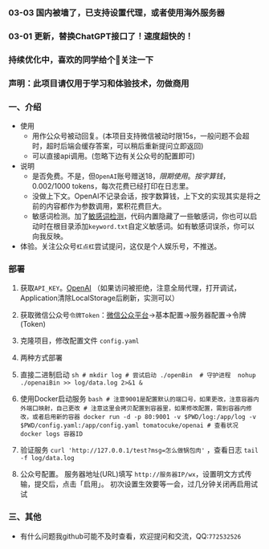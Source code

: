### 03-03 国内被墙了，已支持设置代理，或者使用海外服务器
### 03-01 更新，替换ChatGPT接口了！速度超快的！
### 持续优化中，喜欢的同学给个🌟关注一下
### 声明：此项目请仅用于学习和体验技术，勿做商用

### 一、介绍
- 使用
  - 用作公众号被动回复。(本项目支持微信被动时限15s，一般问题不会超时，超时后端会缓存答案，可以稍后重新提问立即返回)
  - 可以直接api调用。(忽略下边有关公众号的配置即可)
- 说明
  - 是否免费。不是，但`OpenAI`账号赠送18$，限期使用。按字算钱，$0.002/1000 tokens，每次花费已经打印在日志里。
  - 没做上下文。OpenAI不记录会话，按字数算钱，上下文的实现其实是将之前的内容都作为参数调用，累积花费巨大。
  - 敏感词检测。加了[敏感词检测](https://github.com/tomatocuke/sieve)，代码内置隐藏了一些敏感词，你也可以启动时在根目录添加`keyword.txt`自定义敏感词。如有敏感词误杀，你可以向我反映。
- 体验。关注公众号`杠点杠`尝试提问，这仅是个人娱乐号，不推送。


### 部署
1. 获取`API_KEY`。[OpenAI](https://beta.openai.com/account/api-keys) （如果访问被拒绝，注意全局代理，打开调试，Application清除LocalStorage后刷新，实测可以）
2. 获取微信公众号`令牌Token`：[微信公众平台](https://mp.weixin.qq.com/)->基本配置->服务器配置->令牌(Token) 
3. 克隆项目，修改配置文件 `config.yaml`
4. 两种方式部署
  1. 直接二进制启动
    ```sh
    # mkdir log
    # 尝试启动
    ./openBin 
    # 守护进程 
    nohup ./openaiBin >> log/data.log 2>&1 &
    ```
  2. 使用Docker启动服务
    ```bash
    # 注意9001是配置默认的端口号，如果更改，注意容器内外端口映射，自己更改
    # 注意这里会拷贝配置到容器里，如果修改配置，需到容器内修改，或者启用新的容器
    docker run -d -p 80:9001 -v $PWD/log:/app/log -v $PWD/config.yaml:/app/config.yaml tomatocuke/openai
    # 查看状况
    docker logs 容器ID 
    ```
  
5. 验证服务 `curl 'http://127.0.0.1/test?msg=怎么做锅包肉'` ，查看日志 `tail -f log/data.log`
6. 公众号配置。 服务器地址(URL)填写 `http://服务器IP/wx`，设置明文方式传输，提交后，点击「启用」。 初次设置生效要等一会，过几分钟关闭再启用试试
    

### 三、其他
- 有什么问题我github可能不及时查看，欢迎提问和交流，QQ:`772532526`
